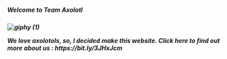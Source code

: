 <html>
<h5>Welcome to Team Axolotl<h5/>

![giphy (1)](https://user-images.githubusercontent.com/78974681/159978342-749de110-8c58-4261-b31f-93310b0faa14.gif) 
<p>We love axolotols, so, I decided make this website. Click here to find out more about us : https://bit.ly/3JHxJcm <p/>
<html/
